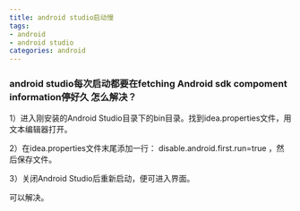 ```yaml
---
title: android studio启动慢
tags: 
- android
- android studio
categories: android
---
```


### android studio每次启动都要在fetching Android sdk compoment information停好久 怎么解决？

1）进入刚安装的Android Studio目录下的bin目录。找到idea.properties文件，用文本编辑器打开。

2）在idea.properties文件末尾添加一行： disable.android.first.run=true ，然后保存文件。

3）关闭Android Studio后重新启动，便可进入界面。

可以解决。